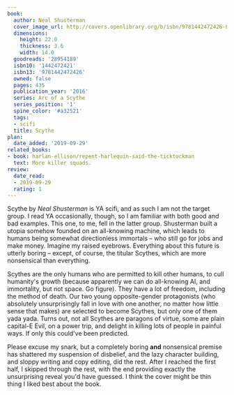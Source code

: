 ```yaml
---
book:
  author: Neal Shusterman
  cover_image_url: http://covers.openlibrary.org/b/isbn/9781442472426-L.jpg
  dimensions:
    height: 22.0
    thickness: 3.6
    width: 14.0
  goodreads: '28954189'
  isbn10: '1442472421'
  isbn13: '9781442472426'
  owned: false
  pages: 435
  publication_year: '2016'
  series: Arc of a Scythe
  series_position: '1'
  spine_color: '#a32521'
  tags:
  - scifi
  title: Scythe
plan:
  date_added: '2019-09-29'
related_books:
- book: harlan-ellison/repent-harlequin-said-the-ticktockman
  text: More killer squads.
review:
  date_read:
  - 2019-09-29
  rating: 1
---
```


Scythe by *Neal Shusterman* is YA scifi, and as such I am not the target group. I read YA occasionally, though, so I am
familiar with both good and bad examples. This one, to me, fell in the latter group. Shusterman built a utopia somehow
founded on an all-knowing machine, which leads to humans being somewhat directionless immortals – who still go for jobs
and make money. Imagine my raised eyebrows. Everything about this future is utterly boring – except, of course, the
titular Scythes, which are more nonsensical than everything.

Scythes are the only humans who are permitted to kill other humans, to cull humanity's growth (because apparently we can
do all-knowing AI, and immortality, but not space. Go figure). They have a lot of freedom, including the method of
death. Our two young opposite-gender protagonists (who absolutely unsurprisingly fall in love with one another, no
matter how little sense that makes) are selected to become Scythes, but only one of them yada yada. Turns out, not all
Scythes are paragons of virtue, some are plain capital-E Evil, on a power trip, and delight in killing lots of people in
painful ways. If only this could've been predicted.

Please excuse my snark, but a completely boring **and** nonsensical premise has shattered my suspension of disbelief,
and the lazy character building, and sloppy writing and copy editing, did the rest. After I reached the first half, I
skipped through the rest, with the end providing exactly the unsurprising reveal you'd have guessed. I think the cover
might be thin thing I liked best about the book.
